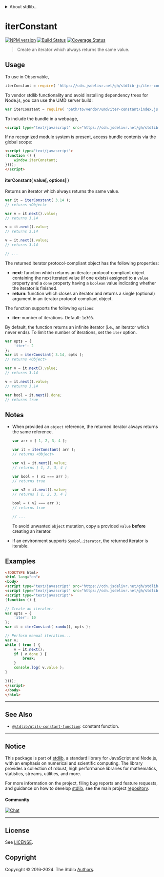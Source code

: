 <!--

@license Apache-2.0

Copyright (c) 2018 The Stdlib Authors.

Licensed under the Apache License, Version 2.0 (the "License");
you may not use this file except in compliance with the License.
You may obtain a copy of the License at

   http://www.apache.org/licenses/LICENSE-2.0

Unless required by applicable law or agreed to in writing, software
distributed under the License is distributed on an "AS IS" BASIS,
WITHOUT WARRANTIES OR CONDITIONS OF ANY KIND, either express or implied.
See the License for the specific language governing permissions and
limitations under the License.

-->


<details>
  <summary>
    About stdlib...
  </summary>
  <p>We believe in a future in which the web is a preferred environment for numerical computation. To help realize this future, we've built stdlib. stdlib is a standard library, with an emphasis on numerical and scientific computation, written in JavaScript (and C) for execution in browsers and in Node.js.</p>
  <p>The library is fully decomposable, being architected in such a way that you can swap out and mix and match APIs and functionality to cater to your exact preferences and use cases.</p>
  <p>When you use stdlib, you can be absolutely certain that you are using the most thorough, rigorous, well-written, studied, documented, tested, measured, and high-quality code out there.</p>
  <p>To join us in bringing numerical computing to the web, get started by checking us out on <a href="https://github.com/stdlib-js/stdlib">GitHub</a>, and please consider <a href="https://opencollective.com/stdlib">financially supporting stdlib</a>. We greatly appreciate your continued support!</p>
</details>

# iterConstant

[![NPM version][npm-image]][npm-url] [![Build Status][test-image]][test-url] [![Coverage Status][coverage-image]][coverage-url] <!-- [![dependencies][dependencies-image]][dependencies-url] -->

> Create an iterator which always returns the same value.

<!-- Section to include introductory text. Make sure to keep an empty line after the intro `section` element and another before the `/section` close. -->

<section class="intro">

</section>

<!-- /.intro -->

<!-- Package usage documentation. -->



<section class="usage">

## Usage

To use in Observable,

```javascript
iterConstant = require( 'https://cdn.jsdelivr.net/gh/stdlib-js/iter-constant@v0.2.2-umd/browser.js' )
```

To vendor stdlib functionality and avoid installing dependency trees for Node.js, you can use the UMD server build:

```javascript
var iterConstant = require( 'path/to/vendor/umd/iter-constant/index.js' )
```

To include the bundle in a webpage,

```html
<script type="text/javascript" src="https://cdn.jsdelivr.net/gh/stdlib-js/iter-constant@v0.2.2-umd/browser.js"></script>
```

If no recognized module system is present, access bundle contents via the global scope:

```html
<script type="text/javascript">
(function () {
    window.iterConstant;
})();
</script>
```

#### iterConstant( value\[, options] )

Returns an iterator which always returns the same value.

```javascript
var it = iterConstant( 3.14 );
// returns <Object>

var v = it.next().value;
// returns 3.14

v = it.next().value;
// returns 3.14

v = it.next().value;
// returns 3.14

// ...
```

The returned iterator protocol-compliant object has the following properties:

-   **next**: function which returns an iterator protocol-compliant object containing the next iterated value (if one exists) assigned to a `value` property and a `done` property having a `boolean` value indicating whether the iterator is finished.
-   **return**: function which closes an iterator and returns a single (optional) argument in an iterator protocol-compliant object.

The function supports the following `options`:

-   **iter**: number of iterations. Default: `1e308`.

By default, the function returns an infinite iterator (i.e., an iterator which never ends). To limit the number of iterations, set the `iter` option.

```javascript
var opts = {
    'iter': 2
};
var it = iterConstant( 3.14, opts );
// returns <Object>

var v = it.next().value;
// returns 3.14

v = it.next().value;
// returns 3.14

var bool = it.next().done;
// returns true
```

</section>

<!-- /.usage -->

<!-- Package usage notes. Make sure to keep an empty line after the `section` element and another before the `/section` close. -->

<section class="notes">

## Notes

-   When provided an `object` reference, the returned iterator always returns the same reference.

    ```javascript
    var arr = [ 1, 2, 3, 4 ];

    var it = iterConstant( arr );
    // returns <Object>

    var v1 = it.next().value;
    // returns [ 1, 2, 3, 4 ]

    var bool = ( v1 === arr );
    // returns true

    var v2 = it.next().value;
    // returns [ 1, 2, 3, 4 ]

    bool = ( v2 === arr );
    // returns true

    // ...
    ```

    To avoid unwanted `object` mutation, copy a provided `value` **before** creating an iterator.

-   If an environment supports `Symbol.iterator`, the returned iterator is iterable.

</section>

<!-- /.notes -->

<!-- Package usage examples. -->

<section class="examples">

## Examples

<!-- eslint no-undef: "error" -->

```html
<!DOCTYPE html>
<html lang="en">
<body>
<script type="text/javascript" src="https://cdn.jsdelivr.net/gh/stdlib-js/random-base-randu@umd/browser.js"></script>
<script type="text/javascript" src="https://cdn.jsdelivr.net/gh/stdlib-js/iter-constant@v0.2.2-umd/browser.js"></script>
<script type="text/javascript">
(function () {

// Create an iterator:
var opts = {
    'iter': 10
};
var it = iterConstant( randu(), opts );

// Perform manual iteration...
var v;
while ( true ) {
    v = it.next();
    if ( v.done ) {
        break;
    }
    console.log( v.value );
}

})();
</script>
</body>
</html>
```

</section>

<!-- /.examples -->

<!-- Section to include cited references. If references are included, add a horizontal rule *before* the section. Make sure to keep an empty line after the `section` element and another before the `/section` close. -->

<section class="references">

</section>

<!-- /.references -->

<!-- Section for related `stdlib` packages. Do not manually edit this section, as it is automatically populated. -->

<section class="related">

* * *

## See Also

-   <span class="package-name">[`@stdlib/utils-constant-function`][@stdlib/utils/constant-function]</span><span class="delimiter">: </span><span class="description">constant function.</span>

</section>

<!-- /.related -->

<!-- Section for all links. Make sure to keep an empty line after the `section` element and another before the `/section` close. -->


<section class="main-repo" >

* * *

## Notice

This package is part of [stdlib][stdlib], a standard library for JavaScript and Node.js, with an emphasis on numerical and scientific computing. The library provides a collection of robust, high performance libraries for mathematics, statistics, streams, utilities, and more.

For more information on the project, filing bug reports and feature requests, and guidance on how to develop [stdlib][stdlib], see the main project [repository][stdlib].

#### Community

[![Chat][chat-image]][chat-url]

---

## License

See [LICENSE][stdlib-license].


## Copyright

Copyright &copy; 2016-2024. The Stdlib [Authors][stdlib-authors].

</section>

<!-- /.stdlib -->

<!-- Section for all links. Make sure to keep an empty line after the `section` element and another before the `/section` close. -->

<section class="links">

[npm-image]: http://img.shields.io/npm/v/@stdlib/iter-constant.svg
[npm-url]: https://npmjs.org/package/@stdlib/iter-constant

[test-image]: https://github.com/stdlib-js/iter-constant/actions/workflows/test.yml/badge.svg?branch=v0.2.2
[test-url]: https://github.com/stdlib-js/iter-constant/actions/workflows/test.yml?query=branch:v0.2.2

[coverage-image]: https://img.shields.io/codecov/c/github/stdlib-js/iter-constant/main.svg
[coverage-url]: https://codecov.io/github/stdlib-js/iter-constant?branch=main

<!--

[dependencies-image]: https://img.shields.io/david/stdlib-js/iter-constant.svg
[dependencies-url]: https://david-dm.org/stdlib-js/iter-constant/main

-->

[chat-image]: https://img.shields.io/gitter/room/stdlib-js/stdlib.svg
[chat-url]: https://app.gitter.im/#/room/#stdlib-js_stdlib:gitter.im

[stdlib]: https://github.com/stdlib-js/stdlib

[stdlib-authors]: https://github.com/stdlib-js/stdlib/graphs/contributors

[umd]: https://github.com/umdjs/umd
[es-module]: https://developer.mozilla.org/en-US/docs/Web/JavaScript/Guide/Modules

[deno-url]: https://github.com/stdlib-js/iter-constant/tree/deno
[deno-readme]: https://github.com/stdlib-js/iter-constant/blob/deno/README.md
[umd-url]: https://github.com/stdlib-js/iter-constant/tree/umd
[umd-readme]: https://github.com/stdlib-js/iter-constant/blob/umd/README.md
[esm-url]: https://github.com/stdlib-js/iter-constant/tree/esm
[esm-readme]: https://github.com/stdlib-js/iter-constant/blob/esm/README.md
[branches-url]: https://github.com/stdlib-js/iter-constant/blob/main/branches.md

[stdlib-license]: https://raw.githubusercontent.com/stdlib-js/iter-constant/main/LICENSE

<!-- <related-links> -->

[@stdlib/utils/constant-function]: https://github.com/stdlib-js/utils-constant-function/tree/umd

<!-- </related-links> -->

</section>

<!-- /.links -->
